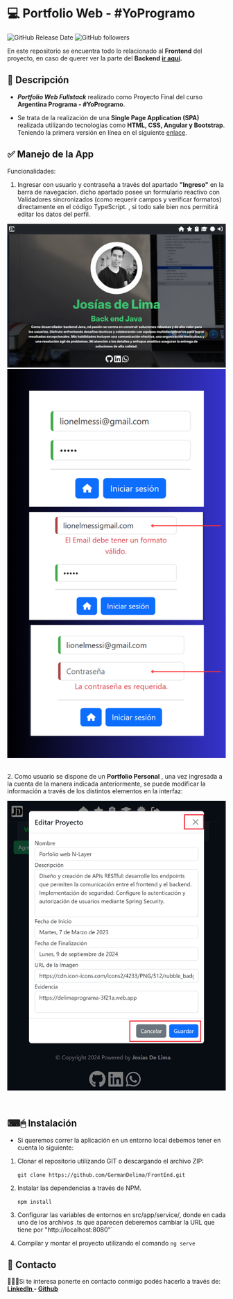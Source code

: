 # 💻 Portfolio Web - #YoProgramo
![GitHub Release Date](https://img.shields.io/github/release-date/GermanDelima/FrontEnd) ![GitHub followers](https://img.shields.io/github/followers/germandelima?style=social)

En este repositorio se encuentra todo lo relacionado al **Frontend** del proyecto, en caso de querer ver la parte del **Backend** **[ir aquí](https://github.com/GermanDelima/BackEnd "aquí").**
## 📝 Descripción
- ***Portfolio Web Fullstack*** realizado como Proyecto Final del curso **Argentina Programa - #YoProgramo**.

- Se trata de la realización de una **Single Page Application (SPA)** realizada utilizando tecnologías como **HTML, CSS, Angular y Bootstrap**. Teniendo la primera versión en línea en el siguiente [enlace](https://delimaprograma-3f21a.web.app "enlace").

## ✅ Manejo de la App
Funcionalidades:
1. Ingresar con usuario y contraseña a través del apartado <b>"Ingreso"</b> en la barra de navegacion. dicho apartado posee un formulario reactivo con Validadores sincronizados (como requerir campos y verificar formatos) directamente en el código TypeScript. </b>, si todo sale bien nos permitirá editar los datos del perfil.
<div align="center">

![1](https://raw.githubusercontent.com/GermanDelima/FrontEnd/refs/heads/master/Dashboard%20desktop.png)
![2](login_con_validaciones_reactivas.png)

</div>
<br>
2. Como usuario se dispone de un <b>Portfolio Personal</b> , una vez ingresada a la cuenta de la manera indicada anteriormente, se puede modificar la información a través de los distintos elementos en la interfaz:
<div align="center">

![3](edit.png)
</div>
<br>

## ⌨🖱 Instalación
- Si queremos correr la aplicación en un entorno local debemos tener en cuenta lo siguiente: 

1. Clonar el repositorio utilizando GIT o descargando el archivo ZIP:

    `git clone https://github.com/GermanDelima/FrontEnd.git`

2. Instalar las dependencias a través de NPM.

    `npm install`

3. Configurar las variables de entornos en src/app/service/, donde en cada uno de los archivos .ts que aparecen deberemos cambiar la URL que tiene por   "http://localhost:8080"`

4. Compilar y montar el proyecto utilizando el comando `ng serve`

## 📩 Contacto
🙋🏻‍♂️Si te interesa ponerte en contacto conmigo podés hacerlo a través de:
**[LinkedIn ](https://www.linkedin.com/in/jos%C3%ADasgerm%C3%A1ndelima/) - [Github ](https://github.com/GermanDelima?tab=repositories)**
